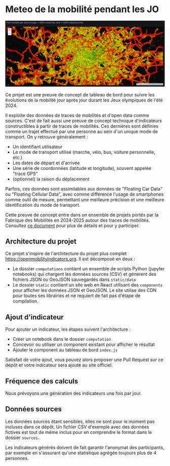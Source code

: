 # Meteo de la mobilité pendant les JO

![](/docs/poc_meteo_illustration.png)

Ce projet est une preuve de concept de tableau de bord pour suivre les évolutions de la mobilité jour après jour durant les Jeux olympiques de l'été 2024.

Il exploite des données de traces de mobilités et d'open data comme sources. C'est de fait aussi une preuve de concept technique d'indicateurs constructibles à partir de traces de mobilités. Ces dernières sont définies comme un trajet effectué par une personne au sein d'un unique mode de transport. On y retrouve généralement :

* Un identifiant utilisateur
* Le mode de transport utilisé (marche, vélo, bus, voiture personnelle, etc.)
* Les dates de départ et d'arrivée
* Une série de coordonnées (latitude et longitude), souvent appelée "trace GPS"
* (optionnel) la raison du déplacement

Parfois, ces données sont assimilables aux données de "Floating Car Data" ou "Floating Cellular Data", avec comme différence l'usage de smartphones comme outil de mesure, permettant une meilleure précision et une meilleure identification du mode de transport.

Cette preuve de concept entre dans un ensemble de projets portés par la Fabrique des Mobilités en 2024-2025 autour des traces de mobilités. Consultez [ce document](https://pad.fabmob.io/s/Ytda1XrAH#) pour plus de détails et pour y participer.

## Architecture du projet

Ce projet s'inspire de l'architecture du projet plus complet https://openmobilityindicators.org. Il est décomposé en deux :
* Le dossier `computations` contient un ensemble de scripts Python (jupyter notebooks) qui chargent les données sources (CSV) et génèrent des fichiers JSON ou GeoJSON sauvegardés dans `static/data`
* Le dossier `static` contient un site web en React utilisant des `components` pour afficher les données JSON et GeoJSON. Le site utilise des CDN pour toutes ses librairies et ne requiert de fait pas d'étape de compilation.

## Ajout d'indicateur

Pour ajouter un indicateur, les étapes suivent l'architecture :
* Créer un notebook dans le dossier `computation`
* Concevoir ou utiliser un component existant pour afficher le résultat
* Ajouter le component au tableau de bord `index.js`

Satisfait de votre ajout, vous pouvez alors proposer une Pull Request sur ce dépôt et votre indicateur sera ajouté au site officiel.

## Fréquence des calculs

Nous prévoyons une génération des indicateurs une fois par jour.

## Données sources

Les données sources étant sensibles, elles ne sont pour le moment pas incluses dans ce dépôt. Un fichier CSV d'exemple avec des données fictives est tout de même inclus pour en comprendre le format dans le dossier `sources`.

Les indicateurs générés doivent de fait garantir l'anonymat des participants, par exemple en s'assurant qu'une statistique agrégée toujours plus de 4 personnes.